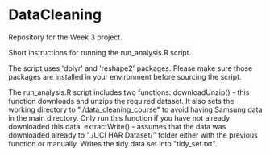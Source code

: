# DataCleaning
Repository for the Week 3 project.

Short instructions for running the run_analysis.R script.

The script uses 'dplyr' and 'reshape2' packages. Please make sure those packages are
installed in your environment before sourcing the script.

The run_analysis.R script includes two functions:
downloadUnzip() - this function downloads and unzips the required dataset. 
                  It also sets the working directory to "./data_cleaning_course" to
                  avoid having Samsung data in the main directory.
                  Only run this function if you have not already downloaded this data.
extractWrite() - assumes that the data was downloaded already to "./UCI HAR Dataset/"
                 folder either with the previous function or manually. Writes the
                 tidy data set into "tidy_set.txt".



